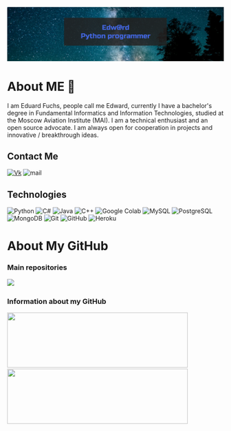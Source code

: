 <img src="https://raw.githubusercontent.com/EdwardFuchs/EdwardFuchs/main/logo.svg" width="840px"/>

# About ME 💬
I am Eduard Fuchs, people call me Edward, currently I have a bachelor's degree in Fundamental Informatics and Information Technologies, studied at the Moscow Aviation Institute (MAI). I am a technical enthusiast and an open source advocate. I am always open for cooperation in projects and innovative / breakthrough ideas.

## Contact Me
[![Vk](https://img.shields.io/badge/Click%20for-VK-blue)](https://vk.com/edwardfuchs)
![mail](https://img.shields.io/badge/Mail-EdwardFuchs@mail.ru-blue)

## Technologies
![Python](https://img.shields.io/badge/-Python-181717?style=flat-square&logo=Python)
![C#](https://img.shields.io/badge/-C%23-181717?style=flat-square&logo=c-sharp)
![Java](https://img.shields.io/badge/-java-181717?style=flat-square&logo=java)
![C++](https://img.shields.io/badge/-C++-181717?style=flat-square&logo=c)
![Google Colab](https://img.shields.io/badge/Google%20Colab-181717?style=flat-square&logo=google-colab)
![MySQL](https://img.shields.io/badge/-MySQL-181717?style=flat-square&logo=mysql)
![PostgreSQL](https://img.shields.io/badge/-PostgreSQL-181717?style=flat-square&logo=postgresql)
![MongoDB](https://img.shields.io/badge/-MongoDB-181717?style=flat-square&logo=mongodb)
![Git](https://img.shields.io/badge/-Git-181717?style=flat-square&logo=git)
![GitHub](https://img.shields.io/badge/-GitHub-181717?style=flat-square&logo=github)
![Heroku](https://img.shields.io/badge/-Heroku-181717?style=flat-square&logo=heroku)

# About My GitHub
### Main repositories
<p>
  <a href="https://github.com/EdwardFuchs/MeguminExplosionCore"><img src="https://github-readme-stats.vercel.app/api/pin/?username=EdwardFuchs&repo=MeguminExplosionCore&theme=github_dark" height="128px"/></a>
</p>

### Information about my GitHub
<p>
  <img src="https://github-readme-stats.vercel.app/api?username=EdwardFuchs&show_icons=true&theme=github_dark&count_private=true&hide=contribs,prs" height="128px" width="420px"/>
  <img src="https://github-readme-stats.vercel.app/api/top-langs/?username=EdwardFuchs&hide=javascript,html,css&theme=github_dark&layout=compact" height="128px" width="420px"/>
</p>


